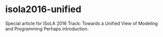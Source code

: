 # isola2016-unified
Special article for ISoLA 2016 Track: Towards a Unified View of Modeling and Programming 
Perhaps introduction.
